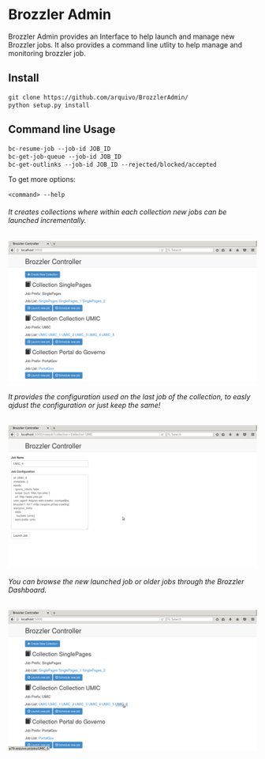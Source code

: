 # Brozzler Admin

Brozzler Admin provides an Interface to help launch and manage new Brozzler jobs. It also provides a command line utlity to help manage and monitoring brozzler job.

## Install
```
git clone https://github.com/arquivo/BrozzlerAdmin/
python setup.py install
```

## Command line Usage
```
bc-resume-job --job-id JOB_ID
bc-get-job-queue --job-id JOB_ID
bc-get-outlinks --job-id JOB_ID --rejected/blocked/accepted
```
To get more options:
```
<command> --help
```
###### It creates collections where within each collection new jobs can be launched incrementally.
![Screenshot1](https://github.com/arquivo/BrozzlerAdmin/blob/master/docs/images/brozzlecontroller_1.png)

###### It provides the configuration used on the last job of the collection, to easly ajdust the configuration or just keep the same!
![Screenshot2](https://github.com/arquivo/BrozzlerAdmin/blob/master/docs/images/brozzlercontroller_2.png)

###### You can browse the new launched job or older jobs through the Brozzler Dashboard.
![Screenshot3](https://github.com/arquivo/BrozzlerAdmin/blob/master/docs/images/brozzlercontroller_6.png)

